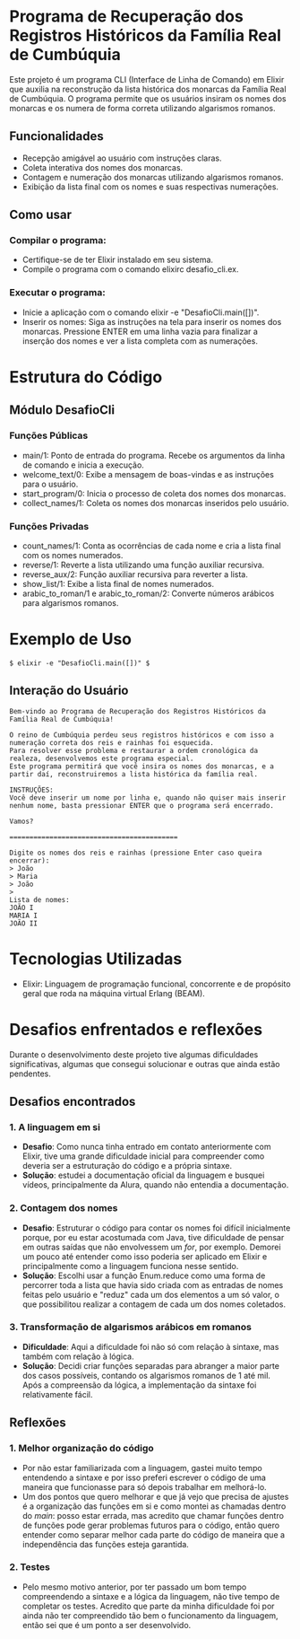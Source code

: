 # Programa de Recuperação dos Registros Históricos da Família Real de Cumbúquia
Este projeto é um programa CLI (Interface de Linha de Comando) em Elixir que auxilia na reconstrução da lista histórica dos monarcas da Família Real de Cumbúquia. O programa permite que os usuários insiram os nomes dos monarcas e os numera de forma correta utilizando algarismos romanos.

## Funcionalidades
- Recepção amigável ao usuário com instruções claras.
- Coleta interativa dos nomes dos monarcas.
- Contagem e numeração dos monarcas utilizando algarismos romanos.
- Exibição da lista final com os nomes e suas respectivas numerações.

## Como usar
### Compilar o programa:
- Certifique-se de ter Elixir instalado em seu sistema.
- Compile o programa com o comando elixirc desafio_cli.ex.
### Executar o programa:
- Inicie a aplicação com o comando elixir -e "DesafioCli.main([])".
- Inserir os nomes:
        Siga as instruções na tela para inserir os nomes dos monarcas.
        Pressione ENTER em uma linha vazia para finalizar a inserção dos nomes e ver a lista completa com as numerações.

# Estrutura do Código
## Módulo DesafioCli
### Funções Públicas
- main/1: Ponto de entrada do programa. Recebe os argumentos da linha de comando e inicia a execução.
- welcome_text/0: Exibe a mensagem de boas-vindas e as instruções para o usuário.
- start_program/0: Inicia o processo de coleta dos nomes dos monarcas.
- collect_names/1: Coleta os nomes dos monarcas inseridos pelo usuário.
### Funções Privadas
- count_names/1: Conta as ocorrências de cada nome e cria a lista final com os nomes numerados.
- reverse/1: Reverte a lista utilizando uma função auxiliar recursiva.
- reverse_aux/2: Função auxiliar recursiva para reverter a lista.
- show_list/1: Exibe a lista final de nomes numerados.
- arabic_to_roman/1 e arabic_to_roman/2: Converte números arábicos para algarismos romanos.

# Exemplo de Uso

```
$ elixir -e "DesafioCli.main([])" $
```


## Interação do Usuário
```
Bem-vindo ao Programa de Recuperação dos Registros Históricos da Família Real de Cumbúquia!

O reino de Cumbúquia perdeu seus registros históricos e com isso a numeração correta dos reis e rainhas foi esquecida.
Para resolver esse problema e restaurar a ordem cronológica da realeza, desenvolvemos este programa especial.
Este programa permitirá que você insira os nomes dos monarcas, e a partir daí, reconstruiremos a lista histórica da família real.

INSTRUÇÕES:
Você deve inserir um nome por linha e, quando não quiser mais inserir nenhum nome, basta pressionar ENTER que o programa será encerrado.

Vamos?

==========================================

Digite os nomes dos reis e rainhas (pressione Enter caso queira encerrar): 
> João
> Maria
> João
> 
Lista de nomes: 
JOÃO I
MARIA I
JOÃO II
```

# Tecnologias Utilizadas
- Elixir: Linguagem de programação funcional, concorrente e de propósito geral que roda na máquina virtual Erlang (BEAM).

# Desafios enfrentados e reflexões
Durante o desenvolvimento deste projeto tive algumas dificuldades significativas, algumas que consegui solucionar e outras que ainda estão pendentes.

## Desafios encontrados
### 1. A linguagem em si
- **Desafio**: Como nunca tinha entrado em contato anteriormente com Elixir, tive uma grande dificuldade inicial para compreender como deveria ser a estruturação do código e a própria sintaxe.
- **Solução**: estudei a documentação oficial da linguagem e busquei vídeos, principalmente da Alura, quando não entendia a documentação.

### 2. Contagem dos nomes
- **Desafio**: Estruturar o código para contar os nomes foi difícil inicialmente porque, por eu estar acostumada com Java, tive dificuldade de pensar em outras saídas que não envolvessem um *for*, por exemplo. Demorei um pouco até entender como isso poderia ser aplicado em Elixir e principalmente como a linguagem funciona nesse sentido.
- **Solução**: Escolhi usar a função Enum.reduce como uma forma de percorrer toda a lista que havia sido criada com as entradas de nomes feitas pelo usuário e "reduz" cada um dos elementos a um só valor, o que possibilitou realizar a contagem de cada um dos nomes coletados.

### 3. Transformação de algarismos arábicos em romanos
- **Dificuldade**: Aqui a dificuldade foi não só com relação à sintaxe, mas também com relação à lógica.
- **Solução**: Decidi criar funções separadas para abranger a maior parte dos casos possíveis, contando os algarismos romanos de 1 até mil. Após a compreensão da lógica, a implementação da sintaxe foi relativamente fácil.

## Reflexões
### 1. Melhor organização do código
- Por não estar familiarizada com a linguagem, gastei muito tempo entendendo a sintaxe e por isso preferi escrever o código de uma maneira que funcionasse para só depois trabalhar em melhorá-lo.
- Um dos pontos que quero melhorar e que já vejo que precisa de ajustes é a organização das funções em si e como montei as chamadas dentro do *main*: posso estar errada, mas acredito que chamar funções dentro de funções pode gerar problemas futuros para o código, então quero entender como separar melhor cada parte do código de maneira que a independência das funções esteja garantida.

### 2. Testes
- Pelo mesmo motivo anterior, por ter passado um bom tempo compreendendo a sintaxe e a lógica da linguagem, não tive tempo de completar os testes. Acredito que parte da minha dificuldade foi por ainda não ter compreendido tão bem o funcionamento da linguagem, então sei que é um ponto a ser desenvolvido.

